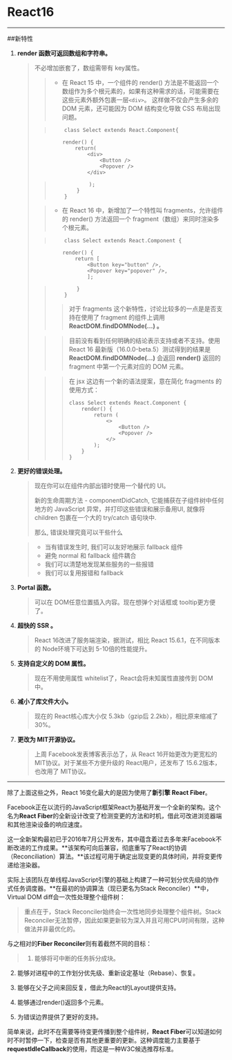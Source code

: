 React16
===

----

##新特性
1. **render 函数可返回数组和字符串。**
	>不必增加嵌套了，数组需带有 key属性。
	>
	>>- 在 React 15 中，一个组件的 render() 方法是不能返回一个数组作为多个根元素的，如果有这种需求的话，可能需要在这些元素外额外包裹一层`<div>`。
	>这样做不仅会产生多余的 DOM 元素，还可能因为 DOM 结构变化导致 CSS 布局出现问题。
	>
	>>         class Select extends React.Component{
	>              render() {
	>	               return(
    >                      <div>
    >                          <Button />
    >                          <Popover />
    >                      </div>
	>>	               ); 
	>>             }
	>>         } 
	>
	>>- 在 React 16 中，新增加了一个特性叫 fragments，允许组件的 render() 方法返回一个 fragment（数组）来同时渲染多个根元素。
	>
	>>         class Select extends React.Component {
    >              render() {
    >                  return [
    >                      <Button key="button" />,
    >                      <Popover key="popover" />,
    >                      ];
    >>             }
    >>         }
    >>
    >>>对于 fragments 这个新特性，讨论比较多的一点是是否支持在使用了 fragment 的组件上调用 **ReactDOM.findDOMNode(...) 。**
    >
    >>>目前没有看到任何明确的结论表示支持或者不支持。使用 React 16 最新版（16.0.0-beta.5）测试得到的结果是**ReactDOM.findDOMNode(...)** 会返回 **render()** 返回的 fragment 中第一个元素对应的 DOM 元素。
    >
    >>>在 jsx 这边有一个新的语法提案，意在简化 fragments 的使用方式：
    >>>
    >>>     class Select extends React.Component {
    >>>         render() {
    >>>             return (
    >>>                 <>
    >>>                     <Button />
    >>>                     <Popover />
    >>>                 </>
    >>>             );
    >>>         }
    >>>     }
  

1. **更好的错误处理。**
	>现在你可以在组件内部出错时使用一个替代的 UI。
	>
	>新的生命周期方法 - componentDidCatch, 它能捕获在子组件树中任何地方的 JavaScript 异常，并打印这些错误和展示备用UI, 就像将 children 包裹在一个大的 try/catch 语句块中.
	>
	>那么, 错误处理究竟可以干些什么

	>- 当有错误发生时, 我们可以友好地展示 fallback 组件
	>- 	避免 normal 和 fallback 组件耦合
	>- 	我们可以清楚地发现某些服务的一些报错
	>- 	我们可以复用报错和 fallback

1. **Portal 函数。**
	>可以在 DOM任意位置插入内容。现在想弹个对话框或 tooltip更方便了。

1. **超快的 SSR 。**
	>React 16改进了服务端渲染，据测试，相比 React 15.6.1，在不同版本的 Node环境下可达到 5-10倍的性能提升。

1. **支持自定义的 DOM 属性。**
	>现在不用使用属性 whitelist了，React会将未知属性直接传到 DOM中。

1. **减小了库文件大小。**
	>现在的 React核心库大小仅 5.3kb（gzip后 2.2kb），相比原来缩减了 30%。

1. **更改为 MIT开源协议。**
	>上周 Facebook发表博客表示怂了，从 React 16开始更改为更宽松的 MIT协议。对于某些不方便升级的 React用户，还发布了 15.6.2版本，也改用了 MIT协议。

---
除了上面这些之外，React 16变化最大的是因为使用了**新引擎 React Fiber**。

Facebook正在以流行的JavaScript框架React为基础开发一个全新的架构。这个名为**React Fiber**的全新设计改变了检测变更的方法和时机，借此可改进浏览器端和其他渲染设备的响应速度。

这一全新架构最初已于2016年7月公开发布，其中蕴含着过去多年来Facebook不断改进的工作成果。**该架构可向后兼容，彻底重写了React的协调（Reconciliation）算法。**该过程可用于确定出现变更的具体时间，并将变更传递给渲染器。

实际上该团队在单线程JavaScript引擎的基础上构建了一种可划分优先级的协作式任务调度器。**在最初的协调算法（现已更名为Stack Reconciler）**中，Virtual DOM diff会一次性处理整个组件树：

>重点在于，Stack Reconciler始终会一次性地同步处理整个组件树。Stack Reconciler无法暂停，因此如果更新较为深入并且可用CPU时间有限，这种做法并非最优化的。

与之相对的**Fiber Reconciler**则有着截然不同的目标：

>1. 能够将可中断的任务拆分成块。
>
2. 能够对进程中的工作划分优先级、重新设定基址（Rebase）、恢复。
>
3. 能够在父子之间来回反复，借此为React的Layout提供支持。
>
4. 能够通过render()返回多个元素。
>
5. 为错误边界提供了更好的支持。

简单来说，此时不在需要等待变更传播到整个组件树，**React Fiber**可以知道如何时不时暂停一下，检查是否有其他更重要的更新。这种调度能力主要基于**requestIdleCallback**的使用，而这是一种W3C候选推荐标准。
